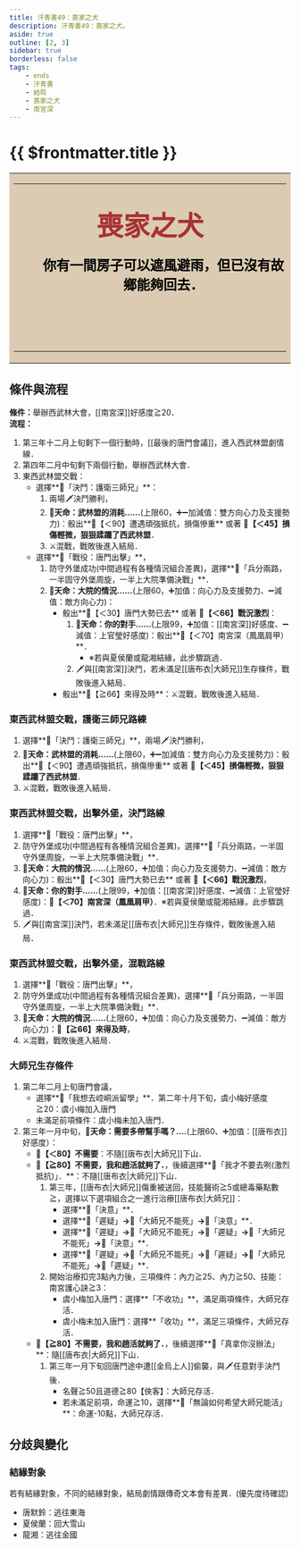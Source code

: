 ```yaml
---
title: 汗青書49：喪家之犬
description: 汗青書49：喪家之犬。
aside: true
outline: [2, 3]
sidebar: true
borderless: false
tags:
    - ends
    - 汗青書
    - 結局
    - 喪家之犬
    - 南宮深
---
```


# {{ $frontmatter.title }}

<table style="text-align:center;">
    <tr>
        <td WIDTH=565 BGCOLOR="#dacbb2">
            <hr><br>
            <font size="7" color="#a83232"><strong>&emsp;&emsp;喪家之犬&emsp;&emsp;</strong></font>
            <br>
            <br>
            <font size="5" color="000000">
            <strong>
            &emsp;&emsp;你有一間房子可以遮風避雨，但已沒有故<br>
            &emsp;&emsp;鄉能夠回去．<br>
            <br>
            <br>
            <br>
            </strong>
            </font>
            <hr>
        </td>
    </tr>
</table>

## 條件與流程
<b>條件：</b>舉辦西武林大會，[[南宮深]]好感度≧20．<br>
<b>流程：</b><br>
1. 第三年十二月上旬剩下一個行動時，[[最後的唐門會議]]，進入西武林盟劇情線．
2. 第四年二月中旬剩下兩個行動，舉辦西武林大會．
3. 東西武林盟交戰：
   + 選擇**📜「決鬥：護衛三師兄」**：
     1. 兩場🗡️決鬥勝利，
     2.  **🎲天命：武林盟的消耗......**(上限60，➕➖加減值：雙方向心力及支援勢力)：骰出**🧾【＜90】遭遇頑強抵抗，損傷慘重** 或著 **🧾【＜45】損傷輕微，狠狠蹂躪了西武林盟**．
     3.  ⚔️混戰，戰敗後進入結局．
   + 選擇**📜「戰役：唐門出擊」**，
     1. 防守外堡成功(中間過程有各種情況組合差異)，選擇**📖「兵分兩路，一半固守外堡周旋，一半上大院準備決戰」**．
     2. **🎲天命：大院的情況......**(上限60，➕加值：向心力及支援勢力、➖減值：敵方向心力)：
        + 骰出**🧾【＜30】唐門大勢已去** 或著 **🧾【＜66】戰況激烈**：
          1. **🎲天命：你的對手......**(上限99，➕加值：[[南宮深]]好感度、➖減值：<Girl4Icon>上官瑩</Girl4Icon>好感度)：骰出**🧾【＜70】南宮深（鳳凰肩甲）**．
             * ※若與<Girl5Icon>夏侯蘭</Girl5Icon>或<Girl8Icon>龍湘</Girl8Icon>結緣，此步驟跳過．
          2. 🗡️與[[南宮深]]決鬥，若未滿足[[唐布衣|大師兄]]生存條件，戰敗後進入結局．
        + 骰出**🧾【≧66】來得及時**：⚔️混戰，戰敗後進入結局．

### 東西武林盟交戰，護衛三師兄路練
1. 選擇**📜「決鬥：護衛三師兄」**，兩場🗡️決鬥勝利，
2. **🎲天命：武林盟的消耗......**(上限60，➕➖加減值：雙方向心力及支援勢力)：骰出**🧾【＜90】遭遇頑強抵抗，損傷慘重** 或著 **🧾【＜45】損傷輕微，狠狠蹂躪了西武林盟**．
3. ⚔️混戰，戰敗後進入結局．

### 東西武林盟交戰，出擊外堡，決鬥路線
1. 選擇**📜「戰役：唐門出擊」**，
2. 防守外堡成功(中間過程有各種情況組合差異)，選擇**📖「兵分兩路，一半固守外堡周旋，一半上大院準備決戰」**．
3. **🎲天命：大院的情況......**(上限60，➕加值：向心力及支援勢力、➖減值：敵方向心力)：骰出**🧾【＜30】唐門大勢已去** 或著 **🧾【＜66】戰況激烈**，
4. **🎲天命：你的對手......**(上限99，➕加值：[[南宮深]]好感度、➖減值：<Girl4Icon>上官瑩</Girl4Icon>好感度)：**🧾【＜70】南宮深（鳳凰肩甲）**．※若與<Girl5Icon>夏侯蘭</Girl5Icon>或<Girl8Icon>龍湘</Girl8Icon>結緣，此步驟跳過．
5. 🗡️與[[南宮深]]決鬥，若未滿足[[唐布衣|大師兄]]生存條件，戰敗後進入結局．

### 東西武林盟交戰，出擊外堡，混戰路線
1. 選擇**📜「戰役：唐門出擊」**，
2. 防守外堡成功(中間過程有各種情況組合差異)，選擇**📖「兵分兩路，一半固守外堡周旋，一半上大院準備決戰」**．
3. **🎲天命：大院的情況......**(上限60，➕加值：向心力及支援勢力、➖減值：敵方向心力)：**🧾【≧66】來得及時**，
4. ⚔️混戰，戰敗後進入結局．

### 大師兄生存條件
1. 第二年二月上旬唐門會議，
   + 選擇**📜「我想去崆峒派留學」**．第二年十月下旬，<Girl3Icon>虞小梅</Girl3Icon>好感度≧20：<Girl3Icon>虞小梅</Girl3Icon>加入唐門
   + 未滿足前項條件：<Girl3Icon>虞小梅</Girl3Icon>未加入唐門．
2. 第三年一月中旬，**🎲天命：需要多帶幫手嗎？....**(上限60、➕加值：[[唐布衣]]好感度）：
   + **🧾【＜80】不需要**：不隨[[唐布衣|大師兄]]下山．
   + **🧾【≧80】不需要，我和趙活就夠了．**，後續選擇**📖「我才不要去咧(激烈抵抗)」．**：不隨[[唐布衣|大師兄]]下山．
     1. 第三年，[[唐布衣|大師兄]]傷重被送回，技能醫術≧5或總毒藥點數≧，選擇以下選項組合之一進行治療[[唐布衣|大師兄]]：
        + 選擇**📖「決意」**．
        + 選擇**📖「遲疑」**→**📖「大師兄不能死」**→**📖「決意」**．
        + 選擇**📖「遲疑」**→**📖「大師兄不能死」**→**📖「遲疑」**→**📖「大師兄不能死」**→**📖「決意」**．
        + 選擇**📖「遲疑」**→**📖「大師兄不能死」**→**📖「遲疑」**→**📖「大師兄不能死」**→**📖「遲疑」**．
     2. 開始治療扣完3點內力後，三項條件：內力≧25、內力≧50、技能：南宮護心訣≧3：
        + <Girl3Icon>虞小梅</Girl3Icon>加入唐門：選擇**「不收功」**，滿足兩項條件，大師兄存活．
        + <Girl3Icon>虞小梅</Girl3Icon>未加入唐門：選擇**「收功」**，滿足三項條件，大師兄存活．
   + **🧾【≧80】不需要，我和趙活就夠了．**，後續選擇**📖「真拿你沒辦法」**：隨[[唐布衣|大師兄]]下山．
     1. 第三年一月下旬回唐門途中遭[[金烏上人]]偷襲，與🗡️任意對手決鬥後．
        + 名聲≧50且道德≧80【俠客】：大師兄存活．
        + 若未滿足前項，命運≧10，選擇**📖「無論如何希望大師兄能活」**：命運-10點，大師兄存活．

## 分歧與變化
### 結緣對象
若有結緣對象，不同的結緣對象，結局劇情跟傳奇文本會有差異．(優先度待確認)
+ <Girl0Icon>唐默鈴</Girl0Icon>：逃往東海
+ <Girl5Icon>夏侯蘭</Girl5Icon>：回大雪山
+ <Girl8Icon>龍湘</Girl8Icon>：逃往金國
